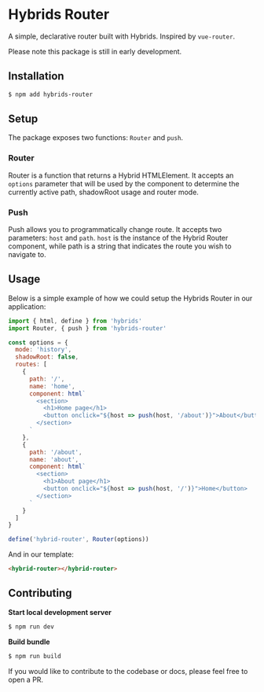 # Hybrids Router

A simple, declarative router built with Hybrids. Inspired by `vue-router`.

Please note this package is still in early development.

## Installation

```bash
$ npm add hybrids-router
```

## Setup

The package exposes two functions: `Router` and `push`.

### Router

Router is a function that returns a Hybrid HTMLElement.
It accepts an `options` parameter that will be used by the component
to determine the currently active path, shadowRoot usage and router mode.

### Push

Push allows you to programmatically change route.
It accepts two parameters: `host` and `path`.
`host` is the instance of the Hybrid Router component, while path is a string
that indicates the route you wish to navigate to.

## Usage

Below is a simple example of how we could setup the Hybrids Router in our application:

```jsx
import { html, define } from 'hybrids'
import Router, { push } from 'hybrids-router'

const options = {
  mode: 'history',
  shadowRoot: false,
  routes: [
    {
      path: '/',
      name: 'home',
      component: html`
        <section>
          <h1>Home page</h1>
          <button onclick="${host => push(host, '/about')}">About</button>
        </section>
      `
    },
    {
      path: '/about',
      name: 'about',
      component: html`
        <section>
          <h1>About page</h1>
          <button onclick="${host => push(host, '/')}">Home</button>
        </section>
      `
    }
  ]
}

define('hybrid-router', Router(options))
```

And in our template:

```html
<hybrid-router></hybrid-router>
```

## Contributing

**Start local development server**

```bash
$ npm run dev
```

**Build bundle**

```bash
$ npm run build
```

If you would like to contribute to the codebase or docs, please feel free to open a PR.
